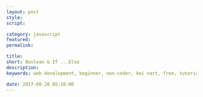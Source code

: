 ```yaml
---
layout: post
style:
script:

category: javascript
featured:
permalink:

title:
short: Boolean & If ...Else
description:
keywords: web development, beginner, non-coder, kei nart, free, tutorial, coding, programming, code nart, javascript, function, scope, type

date: 2017-08-28 05:10:00
---
```

